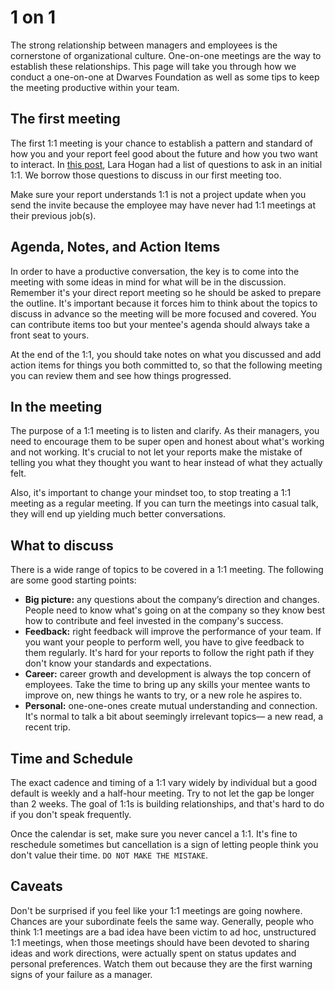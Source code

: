 # 1 on 1

The strong relationship between managers and employees is the cornerstone of organizational culture. One-on-one meetings are the way to establish these relationships. This page will take you through how we conduct a one-on-one at Dwarves Foundation as well as some tips to keep the meeting productive within your team.

## The first meeting

The first 1:1 meeting is your chance to establish a pattern and standard of how you and your report feel good about the future and how you two want to interact. In [this post](https://larahogan.me/blog/first-one-on-one-questions/), Lara Hogan had a list of questions to ask in an initial 1:1. We borrow those questions to discuss in our first meeting too.

Make sure your report understands 1:1 is not a project update when you send the invite because the employee may have never had 1:1 meetings at their previous job(s).

## Agenda, Notes, and Action Items

In order to have a productive conversation, the key is to come into the meeting with some ideas in mind for what will be in the discussion. Remember it's your direct report meeting so he should be asked to prepare the outline. It's important because it forces him to think about the topics to discuss in advance so the meeting will be more focused and covered. You can contribute items too but your mentee's agenda should always take a front seat to yours.

At the end of the 1:1, you should take notes on what you discussed and add action items for things you both committed to, so that the following meeting you can review them and see how things progressed.

## In the meeting

The purpose of a 1:1 meeting is to listen and clarify. As their managers, you need to encourage them to be super open and honest about what's working and not working. It's crucial to not let your reports make the mistake of telling you what they thought you want to hear instead of what they actually felt.

Also, it's important to change your mindset too, to stop treating a 1:1 meeting as a regular meeting. If you can turn the meetings into casual talk, they will end up yielding much better conversations.

## What to discuss

There is a wide range of topics to be covered in a 1:1 meeting. The following are some good starting points:

- **Big picture:** any questions about the company’s direction and changes. People need to know what's going on at the company so they know best how to contribute and feel invested in the company's success.
- **Feedback:** right feedback will improve the performance of your team. If you want your people to perform well, you have to give feedback to them regularly. It's hard for your reports to follow the right path if they don't know your standards and expectations.
- **Career:** career growth and development is always the top concern of employees. Take the time to bring up any skills your mentee wants to improve on, new things he wants to try, or a new role he aspires to.
- **Personal:** one-one-ones create mutual understanding and connection. It's normal to talk a bit about seemingly irrelevant topics— a new read, a recent trip.

## Time and Schedule

The exact cadence and timing of a 1:1 vary widely by individual but a good default is weekly and a half-hour meeting. Try to not let the gap be longer than 2 weeks. The goal of 1:1s is building relationships, and that's hard to do if you don't speak frequently.

Once the calendar is set, make sure you never cancel a 1:1. It's fine to reschedule sometimes but cancellation is a sign of letting people think you don't value their time. `DO NOT MAKE THE MISTAKE`.

## Caveats

Don't be surprised if you feel like your 1:1 meetings are going nowhere. Chances are your subordinate feels the same way. Generally, people who think 1:1 meetings are a bad idea have been victim to ad hoc, unstructured 1:1 meetings, when those meetings should have been devoted to sharing ideas and work directions, were actually spent on status updates and personal preferences. Watch them out because they are the first warning signs of your failure as a manager.
